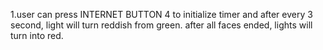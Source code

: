 1.user can press INTERNET BUTTON 4 to initialize timer and after every 3 second, light will turn reddish from green. after all faces ended, lights will turn into red.
